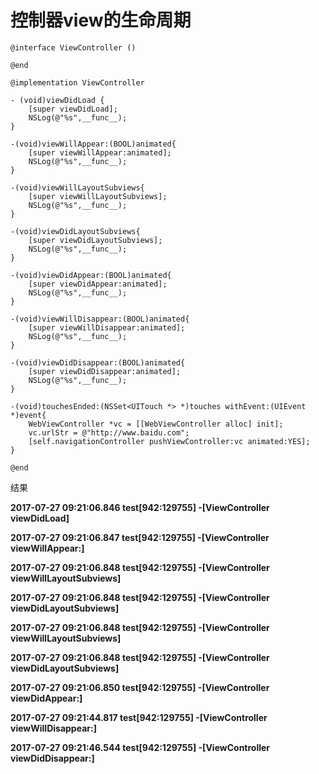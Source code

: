 # 控制器view的生命周期

```
@interface ViewController ()

@end

@implementation ViewController

- (void)viewDidLoad {
    [super viewDidLoad];
    NSLog(@"%s",__func__);
}

-(void)viewWillAppear:(BOOL)animated{
    [super viewWillAppear:animated];
    NSLog(@"%s",__func__);
}

-(void)viewWillLayoutSubviews{
    [super viewWillLayoutSubviews];
    NSLog(@"%s",__func__);
}

-(void)viewDidLayoutSubviews{
    [super viewDidLayoutSubviews];
    NSLog(@"%s",__func__);
}

-(void)viewDidAppear:(BOOL)animated{
    [super viewDidAppear:animated];
    NSLog(@"%s",__func__);
}

-(void)viewWillDisappear:(BOOL)animated{
    [super viewWillDisappear:animated];
    NSLog(@"%s",__func__);
}

-(void)viewDidDisappear:(BOOL)animated{
    [super viewDidDisappear:animated];
    NSLog(@"%s",__func__);
}

-(void)touchesEnded:(NSSet<UITouch *> *)touches withEvent:(UIEvent *)event{
    WebViewController *vc = [[WebViewController alloc] init];
    vc.urlStr = @"http://www.baidu.com";
    [self.navigationController pushViewController:vc animated:YES];
}

@end
```



结果

**2017-07-27 09:21:06.846 test\[942:129755\] -\[ViewController viewDidLoad\]**

**2017-07-27 09:21:06.847 test\[942:129755\] -\[ViewController viewWillAppear:\]**

**2017-07-27 09:21:06.848 test\[942:129755\] -\[ViewController viewWillLayoutSubviews\]**

**2017-07-27 09:21:06.848 test\[942:129755\] -\[ViewController viewDidLayoutSubviews\]**

**2017-07-27 09:21:06.848 test\[942:129755\] -\[ViewController viewWillLayoutSubviews\]**

**2017-07-27 09:21:06.848 test\[942:129755\] -\[ViewController viewDidLayoutSubviews\]**

**2017-07-27 09:21:06.850 test\[942:129755\] -\[ViewController viewDidAppear:\]**

**2017-07-27 09:21:44.817 test\[942:129755\] -\[ViewController viewWillDisappear:\]**

**2017-07-27 09:21:46.544 test\[942:129755\] -\[ViewController viewDidDisappear:\]**

